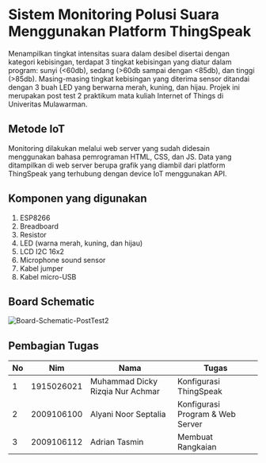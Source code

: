 # Sistem Monitoring Polusi Suara Menggunakan Platform ThingSpeak
Menampilkan tingkat intensitas suara dalam desibel disertai dengan kategori kebisingan, terdapat 3 tingkat kebisingan yang diatur dalam program: sunyi (<60db), sedang (>60db sampai dengan <85db), dan tinggi (>85db). Masing-masing tingkat kebisingan yang diterima sensor ditandai dengan 3 buah LED yang berwarna merah, kuning, dan hijau. 
Projek ini merupakan post test 2 praktikum mata kuliah Internet of Things di Univeritas Mulawarman.

## Metode IoT
Monitoring dilakukan melalui web server yang sudah didesain menggunakan bahasa pemrograman HTML, CSS, dan JS. Data yang ditampilkan di web server berupa grafik yang diambil dari platform ThingSpeak yang terhubung dengan device IoT menggunakan API. 

## Komponen yang digunakan
1. ESP8266
2. Breadboard
3. Resistor
4. LED (warna merah, kuning, dan hijau)
5. LCD I2C 16x2
6. Microphone sound sensor
7. Kabel jumper
8. Kabel micro-USB

## Board Schematic
![Board-Schematic-PostTest2](https://user-images.githubusercontent.com/74224380/230539067-9805dcf9-9255-4c87-97f9-139ecf358a1e.png)

## Pembagian Tugas

No|Nim       |Nama                            |Tugas
--|----------|--------------------------------|-----------------------
1 |1915026021|Muhammad Dicky Rizqia Nur Achmar| Konfigurasi ThingSpeak
2 |2009106100|Alyani Noor Septalia            | Konfigurasi Program & Web Server
3 |2009106112|Adrian Tasmin                   | Membuat Rangkaian    
